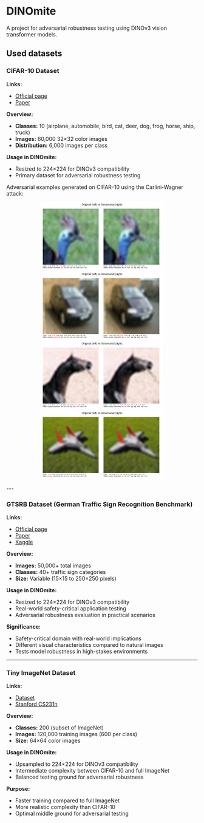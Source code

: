# DINOmite

A project for adversarial robustness testing using DINOv3 vision transformer models.

## Used datasets

### CIFAR-10 Dataset

**Links:**
- [Official page](https://www.cs.toronto.edu/~kriz/cifar.html)
- [Paper](https://www.cs.toronto.edu/~kriz/learning-features-2009-TR.pdf)

**Overview:**
- **Classes:** 10 (airplane, automobile, bird, cat, deer, dog, frog, horse, ship, truck)
- **Images:** 60,000 32×32 color images
- **Distribution:** 6,000 images per class

**Usage in DINOmite:**
- Resized to 224×224 for DINOv3 compatibility
- Primary dataset for adversarial robustness testing

Adversarial examples generated on CIFAR-10 using the Carlini-Wagner attack:

<p align="center">
	<img src="adversarial_examples/cw_example_cifar10_1.png" alt="CW Example 1" width="320"/>
	<img src="adversarial_examples/cw_example_cifar10_2.png" alt="CW Example 2" width="320"/>
	<img src="adversarial_examples/cw_example_cifar10_3.png" alt="CW Example 3" width="320"/>
    <img src="adversarial_examples/cw_example_cifar10_12.png" alt="CW Example 4" width="320"/>
</p>
---

### GTSRB Dataset (German Traffic Sign Recognition Benchmark)

**Links:**
- [Official page](https://benchmark.ini.rub.de/gtsrb_news.html)
- [Paper](https://benchmark.ini.rub.de/gtsrb_dataset.html)
- [Kaggle](https://www.kaggle.com/datasets/meowmeowmeowmeowmeow/gtsrb-german-traffic-sign)

**Overview:**
- **Images:** 50,000+ total images
- **Classes:** 40+ traffic sign categories
- **Size:** Variable (15×15 to 250×250 pixels)

**Usage in DINOmite:**
- Resized to 224×224 for DINOv3 compatibility
- Real-world safety-critical application testing
- Adversarial robustness evaluation in practical scenarios

**Significance:**
- Safety-critical domain with real-world implications
- Different visual characteristics compared to natural images
- Tests model robustness in high-stakes environments

---

### Tiny ImageNet Dataset

**Links:**
- [Dataset](http://cs231n.stanford.edu/tiny-imagenet-200.zip)
- [Stanford CS231n](http://cs231n.stanford.edu/project.html)

**Overview:**
- **Classes:** 200 (subset of ImageNet)
- **Images:** 120,000 training images (600 per class)
- **Size:** 64×64 color images

**Usage in DINOmite:**
- Upsampled to 224×224 for DINOv3 compatibility
- Intermediate complexity between CIFAR-10 and full ImageNet
- Balanced testing ground for adversarial robustness

**Purpose:**
- Faster training compared to full ImageNet
- More realistic complexity than CIFAR-10
- Optimal middle ground for adversarial testing
